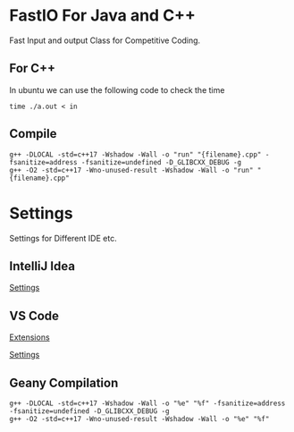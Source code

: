 # FastIO For Java and C++


Fast Input and output Class for Competitive Coding.

## For C++


In ubuntu we can use the following code to check the time
    
    time ./a.out < in 

## Compile
    g++ -DLOCAL -std=c++17 -Wshadow -Wall -o "run" "{filename}.cpp" -fsanitize=address -fsanitize=undefined -D_GLIBCXX_DEBUG -g
    g++ -O2 -std=c++17 -Wno-unused-result -Wshadow -Wall -o "run" "{filename}.cpp"

# Settings
Settings for Different IDE etc.

## IntelliJ Idea
[Settings](https://github.com/rishabhdeepsingh/FastIO/blob/master/Intellij/settings.jar)

## VS Code
[Extensions](vscode/extensions.md)

[Settings](vscode/settings.json.md)

## Geany Compilation
    g++ -DLOCAL -std=c++17 -Wshadow -Wall -o "%e" "%f" -fsanitize=address -fsanitize=undefined -D_GLIBCXX_DEBUG -g
    g++ -O2 -std=c++17 -Wno-unused-result -Wshadow -Wall -o "%e" "%f"
